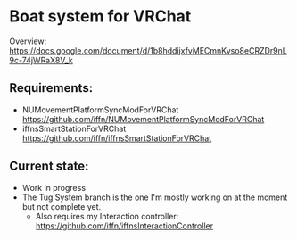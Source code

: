 # Boat system for VRChat
Overview: https://docs.google.com/document/d/1b8hddijxfvMECmnKvso8eCRZDr9nL9c-74jWRaX8V_k

## Requirements:
- NUMovementPlatformSyncModForVRChat https://github.com/iffn/NUMovementPlatformSyncModForVRChat
- iffnsSmartStationForVRChat https://github.com/iffn/iffnsSmartStationForVRChat


## Current state:
- Work in progress
- The Tug System branch is the one I'm mostly working on at the moment but not complete yet.
  - Also requires my Interaction controller: https://github.com/iffn/iffnsInteractionController
